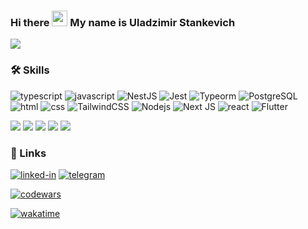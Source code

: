 ### Hi there <img src="https://media.giphy.com/media/hvRJCLFzcasrR4ia7z/giphy.gif" width="25px"> My name is Uladzimir Stankevich
![](https://komarev.com/ghpvc/?username=RimidalU)

### 🛠️ Skills

![typescript](https://img.shields.io/badge/TypeScript-3178C6?style=for-the-badge&logo=typescript&logoColor=white)
![javascript](https://img.shields.io/badge/JavaScript-323330?style=for-the-badge&logo=javascript&logoColor=F7DF1E)
![NestJS](https://img.shields.io/badge/NestJS-E0234E.svg?style=for-the-badge&logo=NestJS&logoColor=white)
![Jest](https://img.shields.io/badge/-Jest-C21325?style=for-the-badge&logo=jest&logoColor=white)
![Typeorm](https://img.shields.io/badge/-typeorm-E83524?style=for-the-badge&&logoColor=white)
![PostgreSQL](https://img.shields.io/badge/PostgreSQL-4169E1.svg?style=for-the-badge&logo=PostgreSQL&logoColor=white)
![html](https://img.shields.io/badge/HTML5-E34F26?style=for-the-badge&logo=html5&logoColor=white)
![css](https://img.shields.io/badge/CSS3-1572B6?style=for-the-badge&logo=css3&logoColor=white)
![TailwindCSS](https://img.shields.io/badge/Tailwind%20CSS-06B6D4.svg?style=for-the-badge&logo=Tailwind-CSS&logoColor=white)
![Nodejs](https://img.shields.io/badge/Node.js-43853d?style=for-the-badge&logo=node.js&logoColor=white)
![Next JS](https://img.shields.io/badge/Next-black?style=for-the-badge&logo=next.js&logoColor=white)
![react](https://img.shields.io/badge/React-20232A?style=for-the-badge&logo=react&logoColor=61DAFB)
![Flutter](https://img.shields.io/badge/Flutter-02569B.svg?style=for-the-badge&logo=Flutter&logoColor=white)

![](http://github-profile-summary-cards.vercel.app/api/cards/profile-details?username=RimidalU&theme=nord_bright)
![](http://github-profile-summary-cards.vercel.app/api/cards/productive-time?username=RimidalU&theme=nord_bright&utcOffset=3)
![](http://github-profile-summary-cards.vercel.app/api/cards/stats?username=RimidalU&theme=nord_bright)
![](http://github-profile-summary-cards.vercel.app/api/cards/most-commit-language?username=RimidalU&theme=nord_bright&exclude={C++)
![](http://github-profile-summary-cards.vercel.app/api/cards/repos-per-language?username=rimidalu&theme=nord_bright)


### 🔗 Links

[![linked-in](https://img.shields.io/badge/Linked_In-0077B5?style=for-the-badge&logo=LinkedIn&logoColor=white)](https://www.linkedin.com/in/uladzimir-stankevich/)
[![telegram](https://img.shields.io/badge/Telegram-3178C6?style=for-the-badge&logo=Telegram&logoColor=white)](https://t.me/RimidalU)  

[![codewars](https://www.codewars.com/users/RimidalU/badges/micro)](https://www.codewars.com/users/RimidalU)

[![wakatime](https://wakatime.com/badge/user/7b192b2b-1a7e-4a45-b617-cae8f431c267.svg)](https://wakatime.com/@7b192b2b-1a7e-4a45-b617-cae8f431c267)


<!--

<a href="https://vk.com/your_profile">
  <img align="left" alt="VKontakte" width="22px" src="https://cdn.jsdelivr.net/npm/simple-icons@v3/icons/vk.svg" />
</a>
<a href="https://twitter.com/your_profile">
  <img align="left" alt="Twitter" width="22px" src="https://cdn.jsdelivr.net/npm/simple-icons@v3/icons/twitter.svg" />
</a>
<a href="https://www.linkedin.com/in/your_profile">
  <img align="left" alt="LinkdeIn" width="22px" src="https://cdn.jsdelivr.net/npm/simple-icons@v3/icons/linkedin.svg" />
</a>
<a href="https://t.me/your_profile">
  <img align="left" alt="Abhishek's Telegram" width="22px" src="https://cdn.jsdelivr.net/npm/simple-icons@v3/icons/telegram.svg" />
</a>
<a href="https://www.instagram.com/your_profile">
  <img align="left" alt="Instagram" width="22px" src="https://cdn.jsdelivr.net/npm/simple-icons@v3/icons/instagram.svg" />
</a>

<br />





**RimidalU/RimidalU** is a ✨ _special_ ✨ repository because its `README.md` (this file) appears on your GitHub profile.

Here are some ideas to get you started:

- 🔭 I’m currently working on ...
- 🌱 I’m currently learning ...
- 👯 I’m looking to collaborate on ...
- 🤔 I’m looking for help with ...
- 💬 Ask me about ...
- 📫 How to reach me: ...
- 😄 Pronouns: ...
- ⚡ Fun fact: ...


-->
